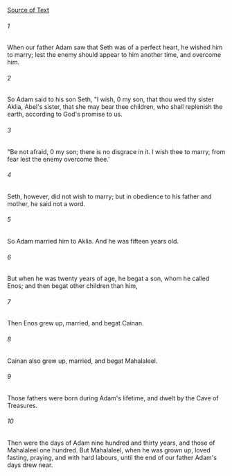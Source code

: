 [Source of Text](https://github.com/scrollmapper/bible_databases_deuterocanonical)

###### 1
When our father Adam saw that Seth was of a perfect heart, he wished him to marry; lest the enemy should appear to him another time, and overcome him.

###### 2
So Adam said to his son Seth, "I wish, 0 my son, that thou wed thy sister Aklia, Abel's sister, that she may bear thee children, who shall replenish the earth, according to God's promise to us.

###### 3
"Be not afraid, 0 my son; there is no disgrace in it. I wish thee to marry, from fear lest the enemy overcome thee.'

###### 4
Seth, however, did not wish to marry; but in obedience to his father and mother, he said not a word.

###### 5
So Adam married him to Aklia. And he was fifteen years old.

###### 6
But when he was twenty years of age, he begat a son, whom he called Enos; and then begat other children than him,

###### 7
Then Enos grew up, married, and begat Cainan.

###### 8
Cainan also grew up, married, and begat Mahalaleel.

###### 9
Those fathers were born during Adam's lifetime, and dwelt by the Cave of Treasures.

###### 10
Then were the days of Adam nine hundred and thirty years, and those of Mahalaleel one hundred. But Mahalaleel, when he was grown up, loved fasting, praying, and with hard labours, until the end of our father Adam's days drew near.